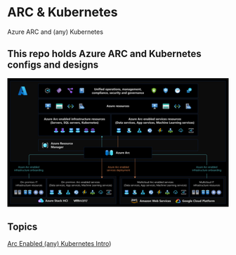 # ARC & Kubernetes
Azure ARC and (any) Kubernetes 

## This repo holds Azure ARC and Kubernetes configs and designs



![](https://github.com/verboompj/arc_kubernetes/blob/main/pictures/azure-arc-control-plane.png)

## Topics 

[Arc Enabled (any) Kubernetes Intro](https://github.com/verboompj/arc_kubernetes/blob/main/arc_enabled_k3s.md))


